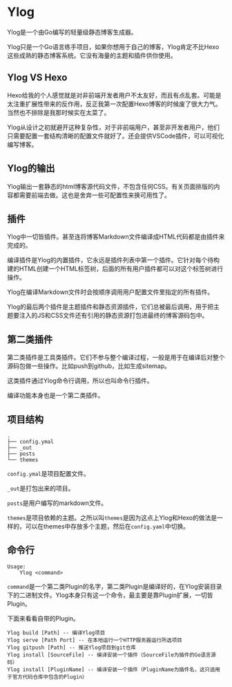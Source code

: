# Ylog
Ylog是一个由Go编写的轻量级静态博客生成器。

Ylog只是一个Go语言练手项目，如果你想用于自己的博客，Ylog肯定不比Hexo这些成熟的静态博客系统。它没有海量的主题和插件供你使用。

## Ylog VS Hexo
Hexo给我的个人感觉就是对非前端开发者用户不太友好，而且有点乱套。可能是太注重扩展性带来的反作用，反正我第一次配置Hexo博客的时候废了很大力气。当然也不排除是我那时候实在太菜了。

Ylog从设计之初就避开这种复杂性，对于非前端用户，甚至非开发者用户，他们只需要配置一套结构清晰的配置文件就好了。还会提供VSCode插件，可以可视化编写博客。

## Ylog的输出
Ylog输出一套静态的html博客源代码文件，不包含任何CSS。有关页面排版的内容都需要前端去做。这也是舍弃一些可配置性来换可用性了。

## 插件
Ylog中一切皆插件。甚至连将博客Markdown文件编译成HTML代码都是由插件来完成的。

编译插件是Ylog的内置插件，它永远是插件列表中第一个插件。它针对每个待构建的HTML创建一个HTML标签树，后面的所有用户插件都可以对这个标签树进行操作。

Ylog在编译Markdown文件时会按顺序调用用户配置文件里指定的所有插件。

Ylog的最后两个插件是主题插件和静态资源插件，它们总被最后调用，用于把主题要注入的JS和CSS文件还有引用的静态资源打包进最终的博客源码包中。

## 第二类插件
第二类插件是工具类插件。它们不参与整个编译过程，一般是用于在编译后对整个源码包做一些操作。比如push到github，比如生成sitemap。

这类插件通过Ylog命令行调用，所以也叫命令行插件。

编译功能本身也是一个第二类插件。
## 项目结构
```
.
├── config.ymal
├── _out
├── posts
└── themes
```

`config.ymal`是项目配置文件。

`_out`是打包出来的项目。

`posts`是用户编写的markdown文件。

`themes`是项目依赖的主题。之所以叫`themes`是因为这点上Ylog和Hexo的做法是一样的，可以在themes中存放多个主题，然后在`config.yaml`中切换。

## 命令行
```
Usage: 
    Ylog <command>

```

`command`是一个第二类Plugin的名字，第二类Plugin是编译好的，在Ylog安装目录下的二进制文件。Ylog本身只有这一个命令，最主要是靠Plugin扩展，一切皆Plugin。

下面来看看自带的Plugin。

```
Ylog build [Path] -- 编译Ylog项目
Ylog serve [Path Port] -- 在本地运行一个HTTP服务器运行所选项目
Ylog gitpush [Path] -- 推送Ylog项目到git仓库
Ylog install [SourceFile] -- 编译安装一个插件（SourceFile为插件的Go语言源码）
Ylog install [PluginName] -- 编译安装一个插件（PluginName为插件名，这只适用于官方代码仓库中包含的Plugin）
```


